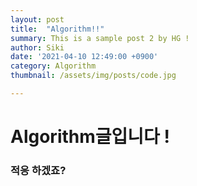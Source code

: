 ```yaml
---
layout: post
title:  "Algorithm!!"
summary: This is a sample post 2 by HG !
author: Siki 
date: '2021-04-10 12:49:00 +0900'
category: Algorithm
thumbnail: /assets/img/posts/code.jpg

---
```


# Algorithm글입니다 !

### 적응 하겠죠?